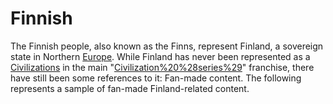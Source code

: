 # Finnish

The Finnish people, also known as the Finns, represent Finland, a sovereign state in Northern [Europe](Europe). While Finland has never been represented as a [Civilizations](civilization) in the main "[Civilization%20%28series%29](Civilization)" franchise, there have still been some references to it:
Fan-made content.
The following represents a sample of fan-made Finland-related content.